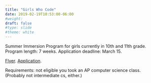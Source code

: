 ```yaml
---
title: "Girls Who Code"
date: 2019-02-19T10:53:00-06:00
#weight: 
draft: false
#type: slide
#theme: white
---
```


Summer Immersion Program for girls currently in 10th and 11th
grade. Program length: 7 weeks. Application deadline:
March 15. 

<!--more-->

[Flyer](http://girlswhocode.com/wp-content/uploads/2019/01/Girls-Who-Code-Summer-Immersion-Program-2019-Student-flyer_English.pdf). [Application](https://girlswhocode.com/summer-immersion-programs/). 

Requirements: not eligible you took an AP computer science
class. (Probably not intermediate cs, either.)


